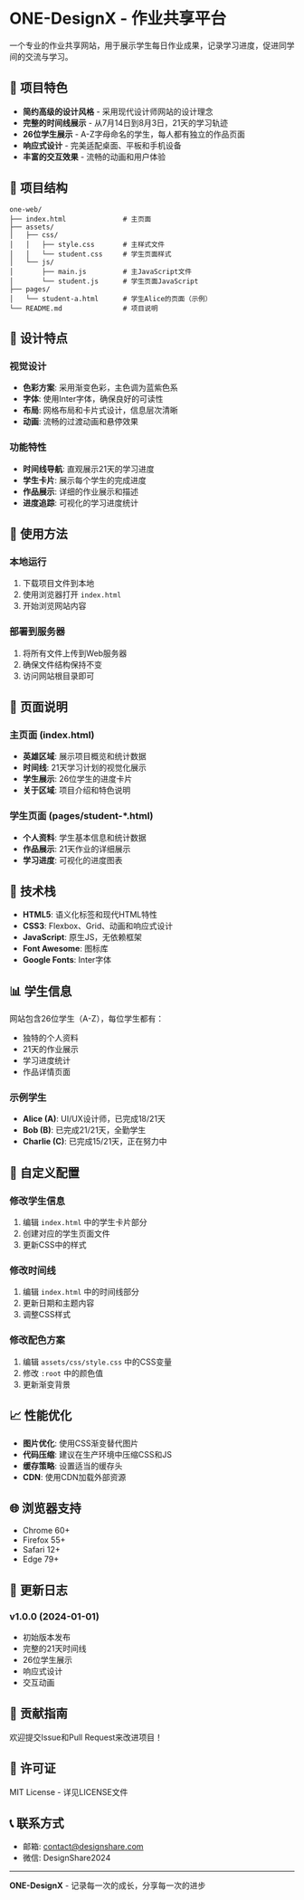 # ONE-DesignX - 作业共享平台

一个专业的作业共享网站，用于展示学生每日作业成果，记录学习进度，促进同学间的交流与学习。

## 🌟 项目特色

- **简约高级的设计风格** - 采用现代设计师网站的设计理念
- **完整的时间线展示** - 从7月14日到8月3日，21天的学习轨迹
- **26位学生展示** - A-Z字母命名的学生，每人都有独立的作品页面
- **响应式设计** - 完美适配桌面、平板和手机设备
- **丰富的交互效果** - 流畅的动画和用户体验

## 📁 项目结构

```
one-web/
├── index.html              # 主页面
├── assets/
│   ├── css/
│   │   ├── style.css       # 主样式文件
│   │   └── student.css     # 学生页面样式
│   └── js/
│       ├── main.js         # 主JavaScript文件
│       └── student.js      # 学生页面JavaScript
├── pages/
│   └── student-a.html      # 学生Alice的页面（示例）
└── README.md               # 项目说明
```

## 🎨 设计特点

### 视觉设计
- **色彩方案**: 采用渐变色彩，主色调为蓝紫色系
- **字体**: 使用Inter字体，确保良好的可读性
- **布局**: 网格布局和卡片式设计，信息层次清晰
- **动画**: 流畅的过渡动画和悬停效果

### 功能特性
- **时间线导航**: 直观展示21天的学习进度
- **学生卡片**: 展示每个学生的完成进度
- **作品展示**: 详细的作业展示和描述
- **进度追踪**: 可视化的学习进度统计

## 🚀 使用方法

### 本地运行
1. 下载项目文件到本地
2. 使用浏览器打开 `index.html`
3. 开始浏览网站内容

### 部署到服务器
1. 将所有文件上传到Web服务器
2. 确保文件结构保持不变
3. 访问网站根目录即可

## 📱 页面说明

### 主页面 (index.html)
- **英雄区域**: 展示项目概览和统计数据
- **时间线**: 21天学习计划的视觉化展示
- **学生展示**: 26位学生的进度卡片
- **关于区域**: 项目介绍和特色说明

### 学生页面 (pages/student-*.html)
- **个人资料**: 学生基本信息和统计数据
- **作品展示**: 21天作业的详细展示
- **学习进度**: 可视化的进度图表

## 🎯 技术栈

- **HTML5**: 语义化标签和现代HTML特性
- **CSS3**: Flexbox、Grid、动画和响应式设计
- **JavaScript**: 原生JS，无依赖框架
- **Font Awesome**: 图标库
- **Google Fonts**: Inter字体

## 📊 学生信息

网站包含26位学生（A-Z），每位学生都有：
- 独特的个人资料
- 21天的作业展示
- 学习进度统计
- 作品详情页面

### 示例学生
- **Alice (A)**: UI/UX设计师，已完成18/21天
- **Bob (B)**: 已完成21/21天，全勤学生
- **Charlie (C)**: 已完成15/21天，正在努力中

## 🔧 自定义配置

### 修改学生信息
1. 编辑 `index.html` 中的学生卡片部分
2. 创建对应的学生页面文件
3. 更新CSS中的样式

### 修改时间线
1. 编辑 `index.html` 中的时间线部分
2. 更新日期和主题内容
3. 调整CSS样式

### 修改配色方案
1. 编辑 `assets/css/style.css` 中的CSS变量
2. 修改 `:root` 中的颜色值
3. 更新渐变背景

## 📈 性能优化

- **图片优化**: 使用CSS渐变替代图片
- **代码压缩**: 建议在生产环境中压缩CSS和JS
- **缓存策略**: 设置适当的缓存头
- **CDN**: 使用CDN加载外部资源

## 🌐 浏览器支持

- Chrome 60+
- Firefox 55+
- Safari 12+
- Edge 79+

## 📝 更新日志

### v1.0.0 (2024-01-01)
- 初始版本发布
- 完整的21天时间线
- 26位学生展示
- 响应式设计
- 交互动画

## 🤝 贡献指南

欢迎提交Issue和Pull Request来改进项目！

## 📄 许可证

MIT License - 详见LICENSE文件

## 📞 联系方式

- 邮箱: contact@designshare.com
- 微信: DesignShare2024

---

**ONE-DesignX** - 记录每一次的成长，分享每一次的进步 
